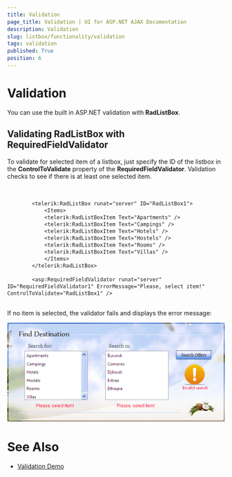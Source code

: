 ```yaml
---
title: Validation
page_title: Validation | UI for ASP.NET AJAX Documentation
description: Validation
slug: listbox/functionality/validation
tags: validation
published: True
position: 6
---
```


# Validation



You can use the built in ASP.NET validation with __RadListBox__.

## Validating RadListBox with RequiredFieldValidator

To validate for selected item of a listbox, just specify the ID of the listbox in the __ControlToValidate__ property of the __RequiredFieldValidator__. Validation checks to see if there is at least one selected item.

````ASPNET
	     
	
	    <telerik:RadListBox runat="server" ID="RadListBox1"> 
	        <Items>  
	        <telerik:RadListBoxItem Text="Apartments" />  
	        <telerik:RadListBoxItem Text="Campings" />  
	        <telerik:RadListBoxItem Text="Hotels" />  
	        <telerik:RadListBoxItem Text="Hostels" />  
	        <telerik:RadListBoxItem Text="Rooms" />  
	        <telerik:RadListBoxItem Text="Villas" />
	        </Items>
	    </telerik:RadListBox>
	
	    <asp:RequiredFieldValidator runat="server" ID="RequiredFieldValidator1" ErrorMessage="Please, select item!" ControlToValidate="RadListBox1" />
				
````



If no item is selected, the validator fails and displays the error message:

![RadListBox validation](images/listbox_validation.png)

# See Also

 * [Validation Demo](http://demos.telerik.com/aspnet-ajax/listbox/examples/functionality/validation/defaultcs.aspx)
